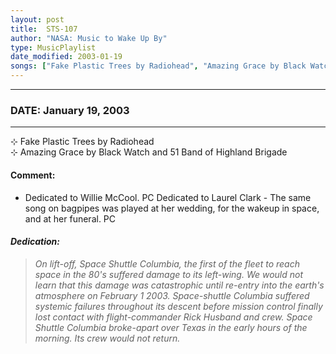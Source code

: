 ```yaml
---
layout: post
title:  STS-107
author: "NASA: Music to Wake Up By"
type: MusicPlaylist
date_modified: 2003-01-19
songs: ["Fake Plastic Trees by Radiohead", "Amazing Grace by Black Watch and 51 Band of Highland Brigade"]
---
```


----
### DATE: January 19, 2003
----
⊹ Fake Plastic Trees by Radiohead  &nbsp;<br />
⊹ Amazing Grace by Black Watch and 51 Band of Highland Brigade

#### Comment:
* Dedicated to Willie McCool. PC
Dedicated to Laurel Clark - The same song on bagpipes was played at her wedding, for the wakeup in space, and at her funeral. PC

#### *Dedication:*
> *On lift-off, Space Shuttle Columbia, the first of the fleet to reach space in the 80's suffered damage to its left-wing. We would not learn that this damage was catastrophic until re-entry into the earth's atmosphere on February 1 2003. Space-shuttle Columbia suffered systemic failures throughout its descent before mission control finally lost contact with flight-commander Rick Husband and crew. Space Shuttle Columbia broke-apart over Texas in the early hours of the morning. Its crew would not return.*

<br/>
<center>
	<a target="_blank"
	   href="https://twitter.com/intent/tweet?hashtags=Space,NASA,Playlist,NASAWakeupCalls,SpaceProgram&text={{ page.author}}, '{{ page.songs.first }}' {{ page.title }}, {{ page.date | date: '%B %d, %Y' }}. {{ site.url }}{{ page.url }}&via=nasawakeupcalls"><i class="fab fa-twitter" alt="Tweet this page" style="font-size: 1.3em;"></i></a>
	&nbsp; 	<i class="fas fa-user-astronaut" style="font-size: 1.5em;"></i> &nbsp;
    <a type="amzn" search="'Fake Plastic Trees by Radiohead' or 'Amazing Grace by Black Watch and 51 Band of Highland Brigade'" category="popular music">
    <i class="fab fa-amazon" style="font-size: 1.3em;"></i></a>
</center>
